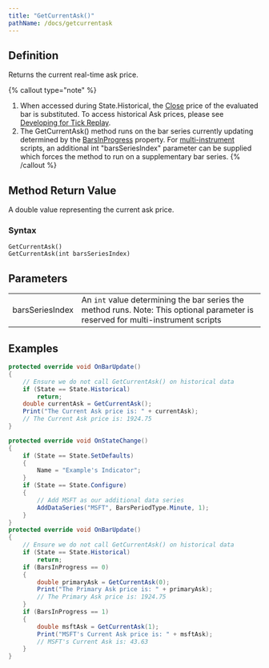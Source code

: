 ```yaml
---
title: "GetCurrentAsk()"
pathName: /docs/getcurrentask
---
```


## Definition

Returns the current real-time ask price.

{% callout type="note" %}

1. When accessed during State.Historical, the [Close](/docs/desktop/close) price of the evaluated bar is substituted. To access historical Ask prices, please see [Developing for Tick Replay](/docs/desktop/developing_for__tick_replay).
2. The GetCurrentAsk() method runs on the bar series currently updating determined by the [BarsInProgress](/docs/desktop/barsinprogress) property. For [multi-instrument](/docs/desktop/multi-time_frame__instruments) scripts, an additional int "barsSeriesIndex" parameter can be supplied which forces the method to run on a supplementary bar series.
{% /callout %}

## Method Return Value

A double value representing the current ask price.

### Syntax

```
GetCurrentAsk()
GetCurrentAsk(int barsSeriesIndex)
```

## Parameters

|  |  |
| --- | --- |
| barsSeriesIndex | An `int` value determining the bar series the method runs. Note: This optional parameter is reserved for multi-instrument scripts |

## Examples

```csharp
protected override void OnBarUpdate()
{
    // Ensure we do not call GetCurrentAsk() on historical data
    if (State == State.Historical)
        return;
    double currentAsk = GetCurrentAsk();
    Print("The Current Ask price is: " + currentAsk);
    // The Current Ask price is: 1924.75
}
```

```csharp
protected override void OnStateChange()
{
    if (State == State.SetDefaults)
    {
        Name = "Example's Indicator";
    }
    if (State == State.Configure)
    {
        // Add MSFT as our additional data series
        AddDataSeries("MSFT", BarsPeriodType.Minute, 1);
    }
}
protected override void OnBarUpdate()
{
    // Ensure we do not call GetCurrentAsk() on historical data
    if (State == State.Historical)
        return;
    if (BarsInProgress == 0)
    {
        double primaryAsk = GetCurrentAsk(0);
        Print("The Primary Ask price is: " + primaryAsk);
        // The Primary Ask price is: 1924.75
    }
    if (BarsInProgress == 1)
    {
        double msftAsk = GetCurrentAsk(1);
        Print("MSFT's Current Ask price is: " + msftAsk);
        // MSFT's Current Ask is: 43.63
    }
}
```
